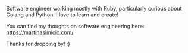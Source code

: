 <!--
**simicic/simicic** is a ✨ _special_ ✨ repository because its `README.md` (this file) appears on your GitHub profile.

-->

Software engineer working mostly with Ruby, particularly curious about Golang and Python. 
I love to learn and create!


You can find my thoughts on software engineering here: https://martinasimicic.com/

Thanks for dropping by! 
:)

